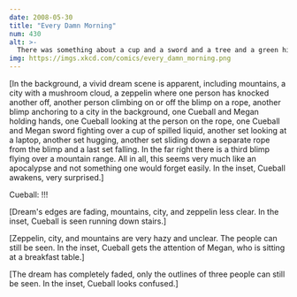 ```yaml
---
date: 2008-05-30
title: "Every Damn Morning"
num: 430
alt: >-
  There was something about a cup and a sword and a tree and a green hill...
img: https://imgs.xkcd.com/comics/every_damn_morning.png
---
```

[In the background, a vivid dream scene is apparent, including mountains, a city with a mushroom cloud, a zeppelin where one person has knocked another off, another person climbing on or off the blimp on a rope, another blimp anchoring to a city in the background, one Cueball and Megan holding hands, one Cueball looking at the person on the rope, one Cueball and Megan sword fighting over a cup of spilled liquid, another set looking at a laptop, another set hugging, another set sliding down a separate rope from the blimp and a last set falling. In the far right there is a third blimp flying over a mountain range. All in all, this seems very much like an apocalypse and not something one would forget easily. In the inset, Cueball awakens, very surprised.]

Cueball: !!!

[Dream's edges are fading, mountains, city, and zeppelin less clear. In the inset, Cueball is seen running down stairs.]

[Zeppelin, city, and mountains are very hazy and unclear. The people can still be seen. In the inset, Cueball gets the attention of Megan, who is sitting at a breakfast table.]

[The dream has completely faded, only the outlines of three people can still be seen. In the inset, Cueball looks confused.]